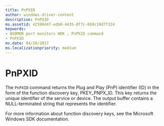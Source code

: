 ```yaml
---
title: PnPXID
author: windows-driver-content
description: PnPXID
ms.assetid: 42590d47-edb0-4435-8f7c-6b9c19d7f324
keywords:
- WSDMON port monitors WDK , PnPXID command
- PnPXID
ms.date: 04/20/2017
ms.localizationpriority: medium
---
```


# PnPXID


The `PnPXID` command returns the Plug and Play (PnP) identifier (ID) in the form of the function discovery key, PKEY\_PNPX\_ID. This key returns the unique identifier of the service or device. The output buffer contains a NULL-terminated string that represents the identifier.

For more information about function discovery keys, see the Microsoft Windows SDK documentation.

 

 




